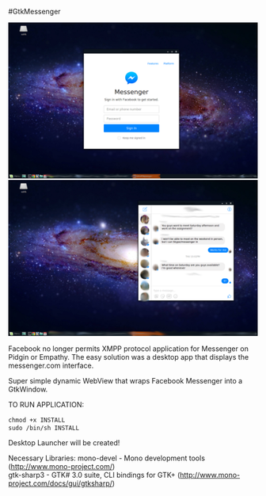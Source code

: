 #GtkMessenger

![Alt text](/Screenshots/FrontPage.png?raw=true "Login Page")
![Alt text](/Screenshots/Condensed.png?raw=true "Square Page View")

Facebook no longer permits XMPP protocol application for Messenger on Pidgin or Empathy.
The easy solution was a desktop app that displays the messenger.com interface.

Super simple dynamic WebView that wraps Facebook Messenger into a GtkWindow.


TO RUN APPLICATION:
        
	chmod +x INSTALL
	sudo /bin/sh INSTALL 
	
Desktop Launcher will be created!

   Necessary Libraries:
              mono-devel                      - Mono development tools   (http://www.mono-project.com/)                       
              gtk-sharp3                      - GTK# 3.0 suite, CLI bindings for GTK+ (http://www.mono-project.com/docs/gui/gtksharp/)
  

